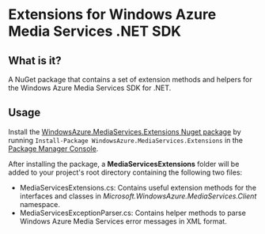 Extensions for Windows Azure Media Services .NET SDK
====================================================

## What is it?
A NuGet package that contains a set of extension methods and helpers for the Windows Azure Media Services SDK for .NET.

## Usage
Install the [WindowsAzure.MediaServices.Extensions Nuget package](https://www.nuget.org/packages/WindowsAzure.MediaServices.Extensions) by running `Install-Package WindowsAzure.MediaServices.Extensions` in the [Package Manager Console](http://docs.nuget.org/docs/start-here/using-the-package-manager-console/).

After installing the package, a **MediaServicesExtensions** folder will be added to your project's root directory containing the following two files:
- MediaServicesExtensions.cs: Contains useful extension methods for the interfaces and classes in _Microsoft.WindowsAzure.MediaServices.Client_ namespace. 
- MediaServicesExceptionParser.cs: Contains helper methods to parse Windows Azure Media Services error messages in XML format.

